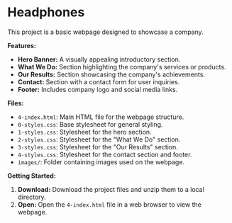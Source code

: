 # Headphones

This project is a basic webpage designed to showcase a company.

**Features:**

- **Hero Banner:** A visually appealing introductory section.
- **What We Do:** Section highlighting the company's services or products.
- **Our Results:** Section showcasing the company's achievements.
- **Contact:** Section with a contact form for user inquiries.
- **Footer:** Includes company logo and social media links.

**Files:**

- `4-index.html`: Main HTML file for the webpage structure.
- `0-styles.css`: Base stylesheet for general styling.
- `1-styles.css`: Stylesheet for the hero section.
- `2-styles.css`: Stylesheet for the "What We Do" section.
- `3-styles.css`: Stylesheet for the "Our Results" section.
- `4-styles.css`: Stylesheet for the contact section and footer.
- `images/`: Folder containing images used on the webpage.

**Getting Started:**

1. **Download:** Download the project files and unzip them to a local directory.
2. **Open:** Open the `4-index.html` file in a web browser to view the webpage.

